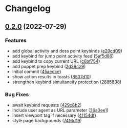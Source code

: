 # Changelog

## [0.2.0](https://github.com/esfalsa/harrier/compare/harrier-v0.1.0...harrier-v0.2.0) (2022-07-29)


### Features

* add global activity and doss point keybinds ([e20cd09](https://github.com/esfalsa/harrier/commit/e20cd0963f4f888fa832207136a5f78df00a2163))
* add keybind for jump point activity feed ([5af5d86](https://github.com/esfalsa/harrier/commit/5af5d8602f9611a55e053dab2f5e4dc7a34c6779))
* add keybind to copy current URL ([c6bf754](https://github.com/esfalsa/harrier/commit/c6bf7545da0b451fc4af8a4eafcc07c06d71986d))
* add puppet prep keybind ([2d39c29](https://github.com/esfalsa/harrier/commit/2d39c29bdbefb46260ce0b0e44c2fa0264f1e31b))
* initial commit ([45aedce](https://github.com/esfalsa/harrier/commit/45aedcede66a26334af8dc509cecdda490d35b21))
* show action results in toasts ([8537d10](https://github.com/esfalsa/harrier/commit/8537d107e3a940d9a3b7d90d582e7e7ea66007ce))
* strengthen keybind simultaneity protection ([2885838](https://github.com/esfalsa/harrier/commit/2885838c77b513b2f6da1b13f201bf21adb91dbe))


### Bug Fixes

* await keybind requests ([429c8b2](https://github.com/esfalsa/harrier/commit/429c8b20666cf8df858c55a24467bfa72a69cea9))
* include user agent as URL parameter ([36a3ee1](https://github.com/esfalsa/harrier/commit/36a3ee19086ed6cd2344ff9e028b49267c3ea0b0))
* insert viewport tag if necessary ([41154df](https://github.com/esfalsa/harrier/commit/41154df3dc0c16dc54b7eda01c8b780428a90b73))
* style page backgrounds ([7416d19](https://github.com/esfalsa/harrier/commit/7416d19bddbf43206663b358095ae0086176bba6))

